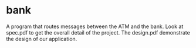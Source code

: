 # bank

A program that routes messages between the ATM and the bank. Look at spec.pdf to get the overall detail of the project. The design.pdf demonstrate the design of our application.